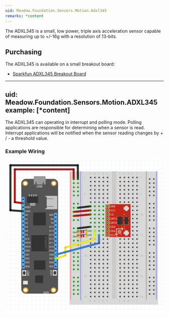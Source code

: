 ```yaml
---
uid: Meadow.Foundation.Sensors.Motion.Adxl345
remarks: *content
---
```


The ADXL345 is a small, low power, triple axis acceleration sensor capable of measuring up to +/-16g with a resolution of 13-bits.

## Purchasing

The ADXL345 is available on a small breakout board:

* [Sparkfun ADXL345 Breakout Board](https://www.sparkfun.com/products/9836)

---
uid: Meadow.Foundation.Sensors.Motion.ADXL345
example: [*content]
---

The ADXL345 can operating in interrupt and polling mode.  Polling applications are responsible for determining when a sensor is read.  Interrupt applications will be notified when the sensor reading changes by + / - a threshold value.

### Example Wiring

![](../../API_Assets/Meadow.Foundation.Sensors.Motion.ADXL345/ADXL345.svg)